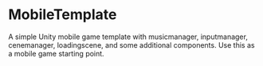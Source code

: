 # MobileTemplate

A simple Unity mobile game template with musicmanager, inputmanager, cenemanager, loadingscene, and some additional components.  Use this as a mobile game starting point.
